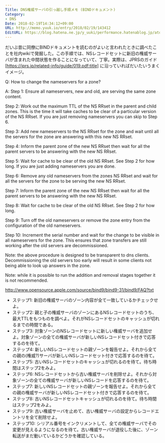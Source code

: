 ```yaml
---
Title: DNS権威サーバの引っ越し手順メモ (BINDドキュメント)
Category:
- DNS
Date: 2018-02-19T14:34:12+09:00
URL: http://memo.yuuk.io/entry/2018/02/19/143412
EditURL: https://blog.hatena.ne.jp/y_uuki/performance.hatenablog.jp/atom/entry/17391345971617696218
---
```


だいぶ昔に同僚にBINDドキュメントを読むのがよいと言われたときに調べたことを社内wikiで発掘した。この手順では、NSレコードセットに新旧の権威サーバが含まれた中間状態を作ることになっていて、丁寧。実際は、JPRSのガイド [https://jprs.jp/related-info/guide/019.pdf:title] に沿っていればだいたいうまくイメージ。

>
Q: How to change the nameservers for a zone?
>
A: Step 1: Ensure all nameservers, new and old, are serving the same zone
   content.
>
   Step 2: Work out the maximum TTL of the NS RRset in the parent and
   child zones. This is the time it will take caches to be clear of a
   particular version of the NS RRset. If you are just removing
   nameservers you can skip to Step 6.
>
   Step 3: Add new nameservers to the NS RRset for the zone and wait until
   all the servers for the zone are answering with this new NS RRset.
>
   Step 4: Inform the parent zone of the new NS RRset then wait for all
   the parent servers to be answering with the new NS RRset.
>
   Step 5: Wait for cache to be clear of the old NS RRset. See Step 2 for
   how long. If you are just adding nameservers you are done.
>
   Step 6: Remove any old nameservers from the zones NS RRset and wait for
   all the servers for the zone to be serving the new NS RRset.
>
   Step 7: Inform the parent zone of the new NS RRset then wait for all
   the parent servers to be answering with the new NS RRset.
>
   Step 8: Wait for cache to be clear of the old NS RRset. See Step 2 for
   how long.
>
   Step 9: Turn off the old nameservers or remove the zone entry from the
   configuration of the old nameservers.
>
   Step 10: Increment the serial number and wait for the change to be
   visible in all nameservers for the zone. This ensures that zone
   transfers are still working after the old servers are decommissioned.
>
   Note: the above procedure is designed to be transparent to dns clients.
   Decommissioning the old servers too early will result in some clients
   not being able to look up answers in the zone.
>
   Note: while it is possible to run the addition and removal stages
   together it is not recommended.
>
http://www.opensource.apple.com/source/bind9/bind9-31/bind9/FAQ?txt


- ステップ1: 新旧の権威サーバのゾーン内容が全て一致しているかチェックせよ。
- ステップ2: 親と子の権威サーバのゾーンにあるNSレコードセットのうち、最大TTLをもつものを調べよ。それがNSレコードセットのキャッシュが切れるまでの時間である。
- ステップ3: 対象ゾーンのNSレコードセットに新しい権威サーバを追加せよ。対象ゾーンの全ての権威サーバが新しいNSレコードセット付きで応答するのを待て。
- ステップ4: 新しいNSレコードセットの親ゾーンを報告せよ。それから全ての親の(権威?)サーバが新しいNSレコードセット付きで応答するのを待て。
- ステップ5: 古いNSレコードセットのキャッシュが切れるのを待て。待ち時間はステップ2をみよ。
- ステップ6: NSレコードセットから古い権威サーバを削除せよ。それから対象ゾーンの全ての権威サーバが新しいNSレコードを応答するのを待て。
- ステップ7: 新しいNSレコードセットの親ゾーンを報告せよ。それから全ての親の権威サーバが新しいNSレコードセット付きで応答するのを待て。
- ステップ8: 古いNSレコードセットキャッシュが切れるのを待て。待ち時間はステップ2をみよ。
- ステップ9: 古い権威サーバを止めて、古い権威サーバの設定からレコードエントリを全て削除せよ。
- ステップ10: シリアル番号をインクリメントして、全ての権威サーバでその変更が見えるようになるのを待て。古い権威サーバが退役した後に、ゾーン転送がまだ動いているかどうかを確認している。
